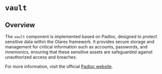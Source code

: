# `vault`

## Overview

The `vault` component is implemented based on Padloc, designed to protect sensitive data within the Olares framework. It provides secure storage and management for critical information such as accounts, passwords, and mnemonics, ensuring that these sensitive assets are safeguarded against unauthorized access and breaches.

For more information, visit the official [Padloc website](https://padloc.app/).
